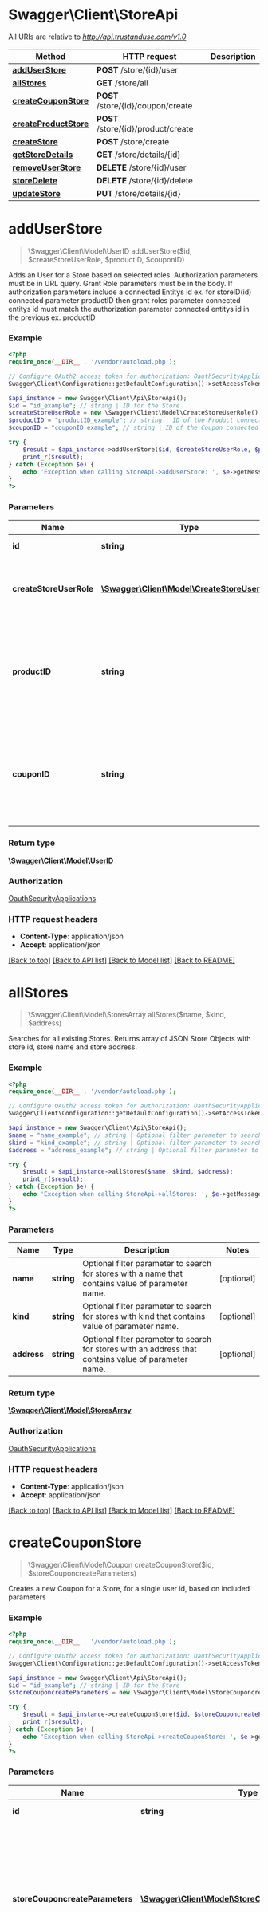 # Swagger\Client\StoreApi

All URIs are relative to *http://api.trustanduse.com/v1.0*

Method | HTTP request | Description
------------- | ------------- | -------------
[**addUserStore**](StoreApi.md#addUserStore) | **POST** /store/{id}/user | 
[**allStores**](StoreApi.md#allStores) | **GET** /store/all | 
[**createCouponStore**](StoreApi.md#createCouponStore) | **POST** /store/{id}/coupon/create | 
[**createProductStore**](StoreApi.md#createProductStore) | **POST** /store/{id}/product/create | 
[**createStore**](StoreApi.md#createStore) | **POST** /store/create | 
[**getStoreDetails**](StoreApi.md#getStoreDetails) | **GET** /store/details/{id} | 
[**removeUserStore**](StoreApi.md#removeUserStore) | **DELETE** /store/{id}/user | 
[**storeDelete**](StoreApi.md#storeDelete) | **DELETE** /store/{id}/delete | 
[**updateStore**](StoreApi.md#updateStore) | **PUT** /store/details/{id} | 


# **addUserStore**
> \Swagger\Client\Model\UserID addUserStore($id, $createStoreUserRole, $productID, $couponID)



Adds an User for a Store based on selected roles. Authorization parameters must be in URL query. Grant Role parameters must be in the body. If authorization parameters include a connected Entitys id ex. for storeID(id) connected parameter productID then grant roles parameter connected entitys id must match the authorization parameter connected entitys id in the previous ex. productID

### Example
```php
<?php
require_once(__DIR__ . '/vendor/autoload.php');

// Configure OAuth2 access token for authorization: OauthSecurityApplications
Swagger\Client\Configuration::getDefaultConfiguration()->setAccessToken('YOUR_ACCESS_TOKEN');

$api_instance = new Swagger\Client\Api\StoreApi();
$id = "id_example"; // string | ID for the Store
$createStoreUserRole = new \Swagger\Client\Model\CreateStoreUserRole(); // \Swagger\Client\Model\CreateStoreUserRole | Store's User Priveleges Parameters for the store ID and UserID.
$productID = "productID_example"; // string | ID of the Product connected with the Store (only required for Authorization for the User making the request)
$couponID = "couponID_example"; // string | ID of the Coupon connected with the Store (only required for Authorization for the User making the request)

try {
    $result = $api_instance->addUserStore($id, $createStoreUserRole, $productID, $couponID);
    print_r($result);
} catch (Exception $e) {
    echo 'Exception when calling StoreApi->addUserStore: ', $e->getMessage(), PHP_EOL;
}
?>
```

### Parameters

Name | Type | Description  | Notes
------------- | ------------- | ------------- | -------------
 **id** | **string**| ID for the Store |
 **createStoreUserRole** | [**\Swagger\Client\Model\CreateStoreUserRole**](../Model/\Swagger\Client\Model\CreateStoreUserRole.md)| Store&#39;s User Priveleges Parameters for the store ID and UserID. |
 **productID** | **string**| ID of the Product connected with the Store (only required for Authorization for the User making the request) | [optional]
 **couponID** | **string**| ID of the Coupon connected with the Store (only required for Authorization for the User making the request) | [optional]

### Return type

[**\Swagger\Client\Model\UserID**](../Model/UserID.md)

### Authorization

[OauthSecurityApplications](../../README.md#OauthSecurityApplications)

### HTTP request headers

 - **Content-Type**: application/json
 - **Accept**: application/json

[[Back to top]](#) [[Back to API list]](../../README.md#documentation-for-api-endpoints) [[Back to Model list]](../../README.md#documentation-for-models) [[Back to README]](../../README.md)

# **allStores**
> \Swagger\Client\Model\StoresArray allStores($name, $kind, $address)



Searches for all existing Stores. Returns array of JSON Store Objects with store id, store name and store address.

### Example
```php
<?php
require_once(__DIR__ . '/vendor/autoload.php');

// Configure OAuth2 access token for authorization: OauthSecurityApplications
Swagger\Client\Configuration::getDefaultConfiguration()->setAccessToken('YOUR_ACCESS_TOKEN');

$api_instance = new Swagger\Client\Api\StoreApi();
$name = "name_example"; // string | Optional filter parameter to search for stores with a name that contains value of parameter name.
$kind = "kind_example"; // string | Optional filter parameter to search for stores with kind that contains value of parameter name.
$address = "address_example"; // string | Optional filter parameter to search for stores with an address that contains value of parameter name.

try {
    $result = $api_instance->allStores($name, $kind, $address);
    print_r($result);
} catch (Exception $e) {
    echo 'Exception when calling StoreApi->allStores: ', $e->getMessage(), PHP_EOL;
}
?>
```

### Parameters

Name | Type | Description  | Notes
------------- | ------------- | ------------- | -------------
 **name** | **string**| Optional filter parameter to search for stores with a name that contains value of parameter name. | [optional]
 **kind** | **string**| Optional filter parameter to search for stores with kind that contains value of parameter name. | [optional]
 **address** | **string**| Optional filter parameter to search for stores with an address that contains value of parameter name. | [optional]

### Return type

[**\Swagger\Client\Model\StoresArray**](../Model/StoresArray.md)

### Authorization

[OauthSecurityApplications](../../README.md#OauthSecurityApplications)

### HTTP request headers

 - **Content-Type**: application/json
 - **Accept**: application/json

[[Back to top]](#) [[Back to API list]](../../README.md#documentation-for-api-endpoints) [[Back to Model list]](../../README.md#documentation-for-models) [[Back to README]](../../README.md)

# **createCouponStore**
> \Swagger\Client\Model\Coupon createCouponStore($id, $storeCouponcreateParameters)



Creates a new Coupon for a Store, for a single user id, based on included parameters

### Example
```php
<?php
require_once(__DIR__ . '/vendor/autoload.php');

// Configure OAuth2 access token for authorization: OauthSecurityApplications
Swagger\Client\Configuration::getDefaultConfiguration()->setAccessToken('YOUR_ACCESS_TOKEN');

$api_instance = new Swagger\Client\Api\StoreApi();
$id = "id_example"; // string | ID for the Store
$storeCouponcreateParameters = new \Swagger\Client\Model\StoreCouponcreateParameters(); // \Swagger\Client\Model\StoreCouponcreateParameters | Coupon Parameters consisting of userid who initiated the creation proccess, products ids, categories ids, subcategories ids, primitives ids and optionally store ids.

try {
    $result = $api_instance->createCouponStore($id, $storeCouponcreateParameters);
    print_r($result);
} catch (Exception $e) {
    echo 'Exception when calling StoreApi->createCouponStore: ', $e->getMessage(), PHP_EOL;
}
?>
```

### Parameters

Name | Type | Description  | Notes
------------- | ------------- | ------------- | -------------
 **id** | **string**| ID for the Store |
 **storeCouponcreateParameters** | [**\Swagger\Client\Model\StoreCouponcreateParameters**](../Model/\Swagger\Client\Model\StoreCouponcreateParameters.md)| Coupon Parameters consisting of userid who initiated the creation proccess, products ids, categories ids, subcategories ids, primitives ids and optionally store ids. |

### Return type

[**\Swagger\Client\Model\Coupon**](../Model/Coupon.md)

### Authorization

[OauthSecurityApplications](../../README.md#OauthSecurityApplications)

### HTTP request headers

 - **Content-Type**: application/json
 - **Accept**: application/json

[[Back to top]](#) [[Back to API list]](../../README.md#documentation-for-api-endpoints) [[Back to Model list]](../../README.md#documentation-for-models) [[Back to README]](../../README.md)

# **createProductStore**
> \Swagger\Client\Model\Product createProductStore($id, $storeProductCreateParameters)



Creates a new Product for a Store by included product parameters. Product that will be created will be connected with this Store

### Example
```php
<?php
require_once(__DIR__ . '/vendor/autoload.php');

// Configure OAuth2 access token for authorization: OauthSecurityApplications
Swagger\Client\Configuration::getDefaultConfiguration()->setAccessToken('YOUR_ACCESS_TOKEN');

$api_instance = new Swagger\Client\Api\StoreApi();
$id = "id_example"; // string | ID for the Store
$storeProductCreateParameters = new \Swagger\Client\Model\StoreProductCreateParameters(); // \Swagger\Client\Model\StoreProductCreateParameters | Product parameters for creating new product consisting of product type, name, description, brandID, images and optionally merchantids.

try {
    $result = $api_instance->createProductStore($id, $storeProductCreateParameters);
    print_r($result);
} catch (Exception $e) {
    echo 'Exception when calling StoreApi->createProductStore: ', $e->getMessage(), PHP_EOL;
}
?>
```

### Parameters

Name | Type | Description  | Notes
------------- | ------------- | ------------- | -------------
 **id** | **string**| ID for the Store |
 **storeProductCreateParameters** | [**\Swagger\Client\Model\StoreProductCreateParameters**](../Model/\Swagger\Client\Model\StoreProductCreateParameters.md)| Product parameters for creating new product consisting of product type, name, description, brandID, images and optionally merchantids. |

### Return type

[**\Swagger\Client\Model\Product**](../Model/Product.md)

### Authorization

[OauthSecurityApplications](../../README.md#OauthSecurityApplications)

### HTTP request headers

 - **Content-Type**: application/json
 - **Accept**: application/json

[[Back to top]](#) [[Back to API list]](../../README.md#documentation-for-api-endpoints) [[Back to Model list]](../../README.md#documentation-for-models) [[Back to README]](../../README.md)

# **createStore**
> \Swagger\Client\Model\Store createStore($createStoreParameters)



Creates a new Store based on posted parameters

### Example
```php
<?php
require_once(__DIR__ . '/vendor/autoload.php');

// Configure OAuth2 access token for authorization: OauthSecurityApplications
Swagger\Client\Configuration::getDefaultConfiguration()->setAccessToken('YOUR_ACCESS_TOKEN');

$api_instance = new Swagger\Client\Api\StoreApi();
$createStoreParameters = new \Swagger\Client\Model\CreateStoreParameters(); // \Swagger\Client\Model\CreateStoreParameters | Store Parameters for the store to be created and User ID of User that creates the store.

try {
    $result = $api_instance->createStore($createStoreParameters);
    print_r($result);
} catch (Exception $e) {
    echo 'Exception when calling StoreApi->createStore: ', $e->getMessage(), PHP_EOL;
}
?>
```

### Parameters

Name | Type | Description  | Notes
------------- | ------------- | ------------- | -------------
 **createStoreParameters** | [**\Swagger\Client\Model\CreateStoreParameters**](../Model/\Swagger\Client\Model\CreateStoreParameters.md)| Store Parameters for the store to be created and User ID of User that creates the store. |

### Return type

[**\Swagger\Client\Model\Store**](../Model/Store.md)

### Authorization

[OauthSecurityApplications](../../README.md#OauthSecurityApplications)

### HTTP request headers

 - **Content-Type**: application/json
 - **Accept**: application/json

[[Back to top]](#) [[Back to API list]](../../README.md#documentation-for-api-endpoints) [[Back to Model list]](../../README.md#documentation-for-models) [[Back to README]](../../README.md)

# **getStoreDetails**
> \Swagger\Client\Model\Store getStoreDetails($id, $companyID)



Searches for a Stores details by ID and returns JSON Store Object with store id and optionally type, kind, createdBy, name and address.

### Example
```php
<?php
require_once(__DIR__ . '/vendor/autoload.php');

// Configure OAuth2 access token for authorization: OauthSecurityApplications
Swagger\Client\Configuration::getDefaultConfiguration()->setAccessToken('YOUR_ACCESS_TOKEN');

$api_instance = new Swagger\Client\Api\StoreApi();
$id = "id_example"; // string | ID for the store to find the details for.
$companyID = "companyID_example"; // string | Company ID Parameter for the company that the store is connected to. Required only if the store is connected with a company.

try {
    $result = $api_instance->getStoreDetails($id, $companyID);
    print_r($result);
} catch (Exception $e) {
    echo 'Exception when calling StoreApi->getStoreDetails: ', $e->getMessage(), PHP_EOL;
}
?>
```

### Parameters

Name | Type | Description  | Notes
------------- | ------------- | ------------- | -------------
 **id** | **string**| ID for the store to find the details for. |
 **companyID** | **string**| Company ID Parameter for the company that the store is connected to. Required only if the store is connected with a company. | [optional]

### Return type

[**\Swagger\Client\Model\Store**](../Model/Store.md)

### Authorization

[OauthSecurityApplications](../../README.md#OauthSecurityApplications)

### HTTP request headers

 - **Content-Type**: application/json
 - **Accept**: application/json

[[Back to top]](#) [[Back to API list]](../../README.md#documentation-for-api-endpoints) [[Back to Model list]](../../README.md#documentation-for-models) [[Back to README]](../../README.md)

# **removeUserStore**
> \Swagger\Client\Model\UserID removeUserStore($id, $deleteStoreUserRole, $productID, $couponID)



Removes a User role for a Store. Authorization parameters must be in URL query. Grant Role parameters must be in the body. If authorization parameters include a connected Entitys id ex. for storeID(id) connected parameter productID then grant roles parameter connected entitys id must match the authorization parameter connected entitys id in the previous ex. productID

### Example
```php
<?php
require_once(__DIR__ . '/vendor/autoload.php');

// Configure OAuth2 access token for authorization: OauthSecurityApplications
Swagger\Client\Configuration::getDefaultConfiguration()->setAccessToken('YOUR_ACCESS_TOKEN');

$api_instance = new Swagger\Client\Api\StoreApi();
$id = "id_example"; // string | ID for the Store
$deleteStoreUserRole = new \Swagger\Client\Model\DeleteStoreUserRole(); // \Swagger\Client\Model\DeleteStoreUserRole | Store's User ID and role to be removed  for the store ID opionally role connected entities id.
$productID = "productID_example"; // string | ID of the Product connected with the Store (only required for Authorization for the User making the request)
$couponID = "couponID_example"; // string | ID of the Coupon connected with the Store (only required for Authorization for the User making the request)

try {
    $result = $api_instance->removeUserStore($id, $deleteStoreUserRole, $productID, $couponID);
    print_r($result);
} catch (Exception $e) {
    echo 'Exception when calling StoreApi->removeUserStore: ', $e->getMessage(), PHP_EOL;
}
?>
```

### Parameters

Name | Type | Description  | Notes
------------- | ------------- | ------------- | -------------
 **id** | **string**| ID for the Store |
 **deleteStoreUserRole** | [**\Swagger\Client\Model\DeleteStoreUserRole**](../Model/\Swagger\Client\Model\DeleteStoreUserRole.md)| Store&#39;s User ID and role to be removed  for the store ID opionally role connected entities id. |
 **productID** | **string**| ID of the Product connected with the Store (only required for Authorization for the User making the request) | [optional]
 **couponID** | **string**| ID of the Coupon connected with the Store (only required for Authorization for the User making the request) | [optional]

### Return type

[**\Swagger\Client\Model\UserID**](../Model/UserID.md)

### Authorization

[OauthSecurityApplications](../../README.md#OauthSecurityApplications)

### HTTP request headers

 - **Content-Type**: application/json
 - **Accept**: application/json

[[Back to top]](#) [[Back to API list]](../../README.md#documentation-for-api-endpoints) [[Back to Model list]](../../README.md#documentation-for-models) [[Back to README]](../../README.md)

# **storeDelete**
> \Swagger\Client\Model\Success storeDelete($id, $companyID)



Functionality to delete a Store

### Example
```php
<?php
require_once(__DIR__ . '/vendor/autoload.php');

// Configure OAuth2 access token for authorization: OauthSecurityApplications
Swagger\Client\Configuration::getDefaultConfiguration()->setAccessToken('YOUR_ACCESS_TOKEN');

$api_instance = new Swagger\Client\Api\StoreApi();
$id = "id_example"; // string | ID for the store to be deleted.
$companyID = "companyID_example"; // string | ID of the Company connected with the Store (required for Authorization for the User making the request)

try {
    $result = $api_instance->storeDelete($id, $companyID);
    print_r($result);
} catch (Exception $e) {
    echo 'Exception when calling StoreApi->storeDelete: ', $e->getMessage(), PHP_EOL;
}
?>
```

### Parameters

Name | Type | Description  | Notes
------------- | ------------- | ------------- | -------------
 **id** | **string**| ID for the store to be deleted. |
 **companyID** | **string**| ID of the Company connected with the Store (required for Authorization for the User making the request) | [optional]

### Return type

[**\Swagger\Client\Model\Success**](../Model/Success.md)

### Authorization

[OauthSecurityApplications](../../README.md#OauthSecurityApplications)

### HTTP request headers

 - **Content-Type**: application/json
 - **Accept**: application/json

[[Back to top]](#) [[Back to API list]](../../README.md#documentation-for-api-endpoints) [[Back to Model list]](../../README.md#documentation-for-models) [[Back to README]](../../README.md)

# **updateStore**
> \Swagger\Client\Model\StoreID updateStore($id, $updateStoreParameters, $companyID)



Updates a Store's details based on posted parameters

### Example
```php
<?php
require_once(__DIR__ . '/vendor/autoload.php');

// Configure OAuth2 access token for authorization: OauthSecurityApplications
Swagger\Client\Configuration::getDefaultConfiguration()->setAccessToken('YOUR_ACCESS_TOKEN');

$api_instance = new Swagger\Client\Api\StoreApi();
$id = "id_example"; // string | ID for the store to be updated.
$updateStoreParameters = new \Swagger\Client\Model\UpdateStoreParameters(); // \Swagger\Client\Model\UpdateStoreParameters | Store Parameters for the store to be updated
$companyID = "companyID_example"; // string | Company ID Parameter for the company that the store is connected to. Required only if the store is connected with a company.

try {
    $result = $api_instance->updateStore($id, $updateStoreParameters, $companyID);
    print_r($result);
} catch (Exception $e) {
    echo 'Exception when calling StoreApi->updateStore: ', $e->getMessage(), PHP_EOL;
}
?>
```

### Parameters

Name | Type | Description  | Notes
------------- | ------------- | ------------- | -------------
 **id** | **string**| ID for the store to be updated. |
 **updateStoreParameters** | [**\Swagger\Client\Model\UpdateStoreParameters**](../Model/\Swagger\Client\Model\UpdateStoreParameters.md)| Store Parameters for the store to be updated |
 **companyID** | **string**| Company ID Parameter for the company that the store is connected to. Required only if the store is connected with a company. | [optional]

### Return type

[**\Swagger\Client\Model\StoreID**](../Model/StoreID.md)

### Authorization

[OauthSecurityApplications](../../README.md#OauthSecurityApplications)

### HTTP request headers

 - **Content-Type**: application/json
 - **Accept**: application/json

[[Back to top]](#) [[Back to API list]](../../README.md#documentation-for-api-endpoints) [[Back to Model list]](../../README.md#documentation-for-models) [[Back to README]](../../README.md)

